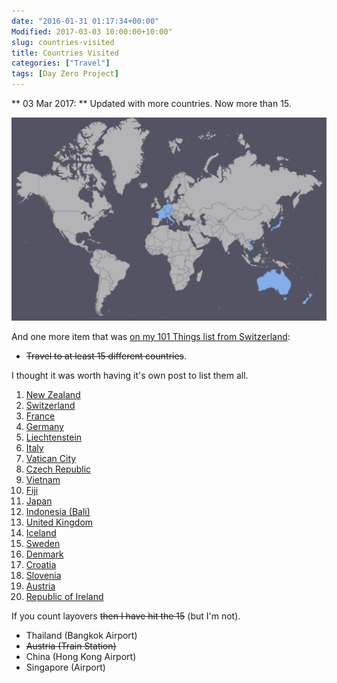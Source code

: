 ```yaml
---
date: "2016-01-31 01:17:34+00:00"
Modified: 2017-03-03 10:00:00+10:00"
slug: countries-visited
title: Countries Visited
categories: ["Travel"]
tags: [Day Zero Project]
---
```


** 03 Mar 2017: ** Updated with more countries. Now more than 15.

![countries](countries_visited.png)

And one more item that was [on my 101 Things list from Switzerland](/posts/2016/101-thing-in-1001-days):

* <del>Travel to at least 15 different countries</del>.

I thought it was worth having it's own post to list them all.

1. [New Zealand](/tag/new-zealand.html)
2. [Switzerland](/tag/switzerland.html)
3. [France](/tag/france.html)
4. [Germany](/tag/germany.html)
5. [Liechtenstein](/tag/liechtenstein.html)
6. [Italy](/tag/italy.html)
7. [Vatican City](/tag/vatican-city.html)
8. [Czech Republic](/tag/czech-republic.html)
9. [Vietnam](/tag/vietnam.html)
10. [Fiji](/tag/fiji.html)
11. [Japan](/tag/japan.html)
12. [Indonesia (Bali)](/tag/indonesia.html)
13. [United Kingdom](/tag/uk.html)
14. [Iceland](/tag/iceland.html)
15. [Sweden](/tag/sweden.html)
16. [Denmark](/tag/denmark.html)
17. [Croatia](/tag/croatia.html)
18. [Slovenia](/tag/slovenia.html)
19. [Austria](/tag/austria.html)
20. [Republic of Ireland](/tag/ireland.html)


If you count layovers <del>then I have hit the 15</del> (but I'm not).

* Thailand (Bangkok Airport)
* <del>Austria (Train Station)</del>
* China (Hong Kong Airport)
* Singapore (Airport)

